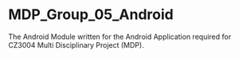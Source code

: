 # MDP_Group_05_Android

The Android Module written for the Android Application required for CZ3004 Multi Disciplinary Project (MDP).
